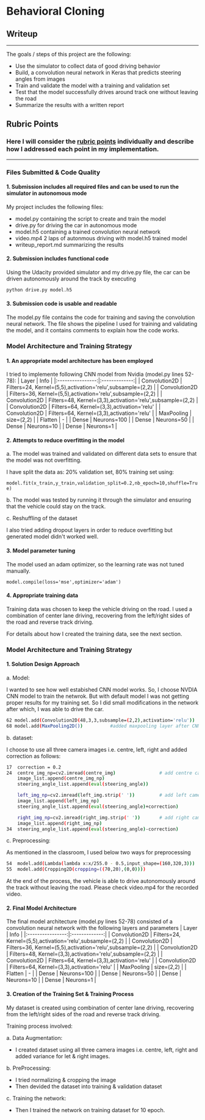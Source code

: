 # **Behavioral Cloning** 

## Writeup

---

The goals / steps of this project are the following:
* Use the simulator to collect data of good driving behavior
* Build, a convolution neural network in Keras that predicts steering angles from images
* Train and validate the model with a training and validation set
* Test that the model successfully drives around track one without leaving the road
* Summarize the results with a written report


[//]: # (Image References)


## Rubric Points
### Here I will consider the [rubric points](https://review.udacity.com/#!/rubrics/432/view) individually and describe how I addressed each point in my implementation.  

---
### Files Submitted & Code Quality

#### 1. Submission includes all required files and can be used to run the simulator in autonomous mode

My project includes the following files:
* model.py containing the script to create and train the model
* drive.py for driving the car in autonomous mode
* model.h5 containing a trained convolution neural network 
* video.mp4 2 laps of autonmous driving with model.h5 trained model
* writeup_report.md summarizing the results

#### 2. Submission includes functional code
Using the Udacity provided simulator and my drive.py file, the car can be driven autonomously around the track by executing 
```sh
python drive.py model.h5
```

#### 3. Submission code is usable and readable

The model.py file contains the code for training and saving the convolution neural network. The file shows the pipeline I used for training and validating the model, and it contains comments to explain how the code works.

### Model Architecture and Training Strategy

#### 1. An appropriate model architecture has been employed

I tried to implemente following CNN model from Nvidia (model.py lines 52-78):
| Layer            | Info          | 
|:----------------:|:-------------:| 
| Convolution2D    | Filters=24, Kernel=(5,5),activation='relu',subsample=(2,2)      | 
| Convolution2D    | Filters=36, Kernel=(5,5),activation='relu',subsample=(2,2)      | 
| Convolution2D    | Filters=48, Kernel=(3,3),activation='relu',subsample=(2,2)      | 
| Convolution2D    | Filters=64, Kernel=(3,3),activation='relu'      | 
| Convolution2D    | Filters=64, Kernel=(3,3),activation='relu'     | 
| MaxPooling	   | 	size=(2,2)				| 
| Flatten    	   |	  -   | 
| Dense	    	   |	Neurons=100     | 
| Dense	    	   |	Neurons=50     | 
| Dense	    	   |	Neurons=10     | 
| Dense	    	   |	Neurons=1     | 
#### 2. Attempts to reduce overfitting in the model
a. The model was trained and validated on different data sets to ensure that the model was not overfitting. 
   
   I have split the data as: 20% validation set, 80% training set using:
   
   `model.fit(x_train,y_train,validation_split=0.2,nb_epoch=10,shuffle=True)`
   
b. The model was tested by running it through the simulator and ensuring that the vehicle could stay on the track.

c. Reshuffling of the dataset

I also tried adding dropout layers in order to reduce overfitting but generated model didn't worked well. 

#### 3. Model parameter tuning

The model used an adam optimizer, so the learning rate was not tuned manually.

`model.compile(loss='mse',optimizer='adam')`

#### 4. Appropriate training data

Training data was chosen to keep the vehicle driving on the road. I used a combination of center lane driving, recovering from the left/right sides of the road and reverse track driving.

For details about how I created the training data, see the next section. 

### Model Architecture and Training Strategy

#### 1. Solution Design Approach
a. Model:

I wanted to see how well estabished CNN model works. So, I choose NVDIA CNN model to train the netwrok.
But with default model I was not getting proper results for my training set. So I did small modifications in the network after which, I was able to drive the car.

```sh
62 model.add(Convolution2D(48,3,3,subsample=(2,2),activation='relu'))   # reduced the kernel size to save more info
68 model.add(MaxPooling2D())	      #added maxpooling layer after CNN layers	
```

b. dataset:

I choose to use all three camera images i.e. centre, left, right and added correction as follows:

```sh
17  correction = 0.2
24  centre_img_np=cv2.imread(centre_img)                # add centre camera image
    image_list.append(centre_img_np)
    steering_angle_list.append(eval(steering_angle))

    left_img_np=cv2.imread(left_img.strip(' '))         # add left camera image
    image_list.append(left_img_np)
    steering_angle_list.append(eval(steering_angle)+correction)

    right_img_np=cv2.imread(right_img.strip(' '))       # add right camera image
    image_list.append(right_img_np)
34  steering_angle_list.append(eval(steering_angle)-correction)    
```
c. Preprocessing:

As mentioned in the classroom, I used below two ways for preprocessing
```sh
54  model.add(Lambda(lambda x:x/255.0 - 0.5,input_shape=(160,320,3)))   # image normalization
55  model.add(Cropping2D(cropping=((70,20),(0,0))))                     # cropping the image
```

At the end of the process, the vehicle is able to drive autonomously around the track without leaving the road.
Please check video.mp4 for the recorded video.

#### 2. Final Model Architecture

The final model architecture (model.py lines 52-78) consisted of a convolution neural network with the following layers and parameters
| Layer            | Info          | 
|:----------------:|:-------------:| 
| Convolution2D    | Filters=24, Kernel=(5,5),activation='relu',subsample=(2,2)      | 
| Convolution2D    | Filters=36, Kernel=(5,5),activation='relu',subsample=(2,2)      | 
| Convolution2D    | Filters=48, Kernel=(3,3),activation='relu',subsample=(2,2)      | 
| Convolution2D    | Filters=64, Kernel=(3,3),activation='relu'      | 
| Convolution2D    | Filters=64, Kernel=(3,3),activation='relu'     | 
| MaxPooling	   | 	size=(2,2)				| 
| Flatten    	   |	  -   | 
| Dense	    	   |	Neurons=100     | 
| Dense	    	   |	Neurons=50     | 
| Dense	    	   |	Neurons=10     | 
| Dense	    	   |	Neurons=1     | 


#### 3. Creation of the Training Set & Training Process
My dataset is created using combination of center lane driving, recovering from the left/right sides of the road and reverse track driving.

Training process involved:

a. Data Augmentation:

- I created dataset using all three camera images i.e. centre, left, right and added variance for let & right images.

b. PreProcessing:

- I tried normalizing & cropping the image
- Then devided the dataset into training & validation dataset

c. Training the network:

- Then I trained the network on training dataset for 10 epoch. 
